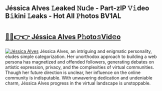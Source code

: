 ## Jéssica Alves 𝙻eaked 𝙽u𝚍e - Part-zIP 𝚅𝚒deo B𝚒kini 𝙻eaks - Hot All 𝙿hotos BV1AL

# <h2><a href="http://ld3wf7q.urlbe.top/?page=J%c3%a9ssica+Alves">🔗🔗👉👉 Jéssica Alves P𝚑oto𝚜Vid𝚎o</a></h2>

[![Jéssica Alves](https://i.imgur.com/eBuTRDB.gif)](http://ld3wf7q.urlbe.top/?page=J%c3%a9ssica+Alves)
Jéssica Alves, an intriguing and enigmatic personality, eludes simple categorization. Her unorthodox approach to building a web persona has magnetized and offended followers, generating debates on artistic expression, privacy, and the complexities of virtual communities. Though her future direction is unclear, her influence on the online community is indisputable. With unwavering dedication and undeniable charm, Jéssica Alves progress in the virtual landscape is unstoppable.

